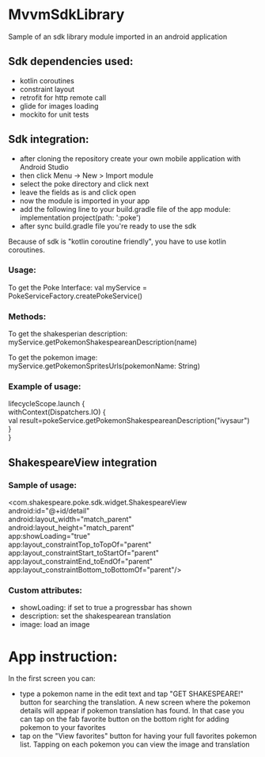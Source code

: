 # MvvmSdkLibrary

Sample of an sdk library module imported in an android application

Sdk dependencies used:
----------------------
- kotlin coroutines
- constraint layout
- retrofit for http remote call
- glide for images loading
- mockito for unit tests

Sdk integration:
----------------
- after cloning the repository create your own mobile application with Android Studio
- then click Menu -> New > Import module
- select the poke directory and click next
- leave the fields as is and click open
- now the module is imported in your app
- add the following line to your build.gradle file of the app module: 
  implementation project(path: ':poke')
- after sync build.gradle file you're ready to use the sdk

Because of sdk is "kotlin coroutine friendly", you have to use kotlin coroutines.

### Usage:
To get the Poke Interface:
val myService = PokeServiceFactory.createPokeService()

### Methods:

To get the shakesperian description:
myService.getPokemonShakespeareanDescription(name)

To get the pokemon image:
myService.getPokemonSpritesUrls(pokemonName: String)

### Example of usage:
lifecycleScope.launch {  
withContext(Dispatchers.IO) {  
val result=pokeService.getPokemonShakespeareanDescription("ivysaur")  
}  
}
        
ShakespeareView integration
----------------------------
### Sample of usage:

<com.shakespeare.poke.sdk.widget.ShakespeareView  
android:id="@+id/detail"  
android:layout_width="match_parent"  
android:layout_height="match_parent"  
app:showLoading="true"  
app:layout_constraintTop_toTopOf="parent"  
app:layout_constraintStart_toStartOf="parent"  
app:layout_constraintEnd_toEndOf="parent"  
app:layout_constraintBottom_toBottomOf="parent"/>

### Custom attributes:
- showLoading: if set to true a progressbar has shown
- description: set the shakespearean translation
- image: load an image

App instruction:
================
In the first screen you can:
- type a pokemon name in the edit text and tap "GET SHAKESPEARE!" button
  for searching the translation. A new screen where the pokemon details
  will appear if pokemon translation has found. In that case you can tap
  on the fab favorite button on the bottom right for adding pokemon to
  your favorites
- tap on the "View favorites" button for having your full favorites
  pokemon list. Tapping on each pokemon you can view the image and
  translation



